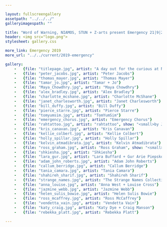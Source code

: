 ```yaml
---

layout: fullscreengallery
assetpath: "../../../"
galleryimagespath: ""

title: "Word of Warning, NIAMOS, STUN + Z-arts present Emergency 21|9|2019"
header: <img src="logo.png">
stylesheet: gallery.css

more_link: Emergency 2019
more_url: "../../current/2019-emergency"

gallery:
    -   {file: "titlepage.jpg", artist: "A day out for the curious at NIAMOS, STUN + Z-arts, Sat 21 Sep 2019", show: "<small>Kelvin Atmadibrata by Luana Logina</small>"}
    -   {file: "peter_jacobs.jpg", artist: "Peter Jacobs"}
    -   {file: "thomas_mayer.jpg", artist: "Thomas Mayer"} 
    -   {file: "tamar_jo.jpg", artist: "Tamar + Jo"} 
    -   {file: "Maya_Chowdhry.jpg", artist: "Maya Chowdhry"}
    -   {file: "alex_bradley.jpg", artist: "Alex Bradley"} 
    -   {file: "charlotte_mcshane.jpg", artist: "Charlotte McShane"}
    -   {file: "janet_charlesworth.jpg", artist: "Janet Charlesworth"}
    -   {file: "bill_duffy.jpg", artist: "Bill Duffy"}
    -   {file: "pierce_starre.jpg", artist: "Pierce Starre"}
    -   {file: "tomyumsim.jpg", artist: "TomYumSim"}
    -   {file: "emergency_chorus.jpg", artist: "Emergency Chorus"}
    -   {file: "rahtattoo.jpg", artist: "rahtattoo", show: "<small>by Jake Lewis</small>"}
    -   {file: "kris_canavan.jpg", artist: "Kris Canavan"}
    -   {file: "kellie_colbert.jpg", artist: "Kellie Colbert"}
    -   {file: "holly_spillar.jpg", artist: "Holly Spillar"}
    -   {file: "kelvin_atmadibrata.jpg", artist: "Kelvin Atmadibrata"}
    -   {file: "ross_graham.jpg", artist: "Ross Graham", show: "<small>by Jake Lewis</small>"}
    -   {file: "shkiesha.jpg", artist: "Shkiesha"}
    -   {file: "lara_gur.jpg", artist: "Lara Buffard + Gur Arie Piepskovitz"}
    -   {file: "adam_john_roberts.jpg", artist: "Adam John Roberts"}
    -   {file: "callum_berridge.jpg", artist: "Callum Berridge"}
    -   {file: "tania_camara.jpg", artist: "Tania Camara"}
    -   {file: "shahireh_sharif.jpg", artist: "Shahireh Sharif"}
    -   {file: "strange_names.jpg", artist: "The Strange Names Collective"}
    -   {file: "anna_louise.jpg", artist: "Anna West + Louise Cross"}
    -   {file: "jazmine_webb.jpg", artist: "Jazmine Webb"}
    -   {file: "helen_sulis_bowie.jpg", artist: "Helen Sulis Bowie"}
    -   {file: "ross_mcaffrey.jpg", artist: "Ross McCaffrey"}
    -   {file: "vendetta_vain.jpg", artist: "Vendetta Vain"}
    -   {file: "katy_craig.jpg", artist: "Katy Dye + Craig Manson"}
    -   {file: "rebekka_platt.jpg", artist: "Rebekka Platt"}

---
```

